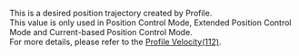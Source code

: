 This is a desired position trajectory created by Profile.  
This value is only used in Position Control Mode, Extended Position Control Mode and Current-based Position Control Mode.  
For more details, please refer to the [Profile Velocity(112)](#profile-velocity112).
